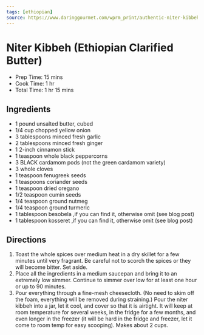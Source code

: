 ```yaml
---
tags: [ethiopian]
source: https://www.daringgourmet.com/wprm_print/authentic-niter-kibbeh-ethiopian-spiced-clarified-butter
---
```


# Niter Kibbeh (Ethiopian Clarified Butter)

- Prep Time: 15 mins
- Cook Time: 1 hr
- Total Time: 1 hr 15 mins

## Ingredients

- 1 pound unsalted butter, cubed
- 1/4 cup chopped yellow onion
- 3 tablespoons minced fresh garlic
- 2 tablespoons minced fresh ginger
- 1 2-inch cinnamon stick
- 1 teaspoon whole black peppercorns
- 3 BLACK cardamom pods (not the green cardamom variety)
- 3 whole cloves
- 1 teaspoon fenugreek seeds
- 1 teaspoons coriander seeds
- 1 teaspoon dried oregano
- 1/2 teaspoon cumin seeds
- 1/4 teaspoon ground nutmeg
- 1/4 teaspoon ground turmeric
- 1 tablespoon besobela ,if you can find it, otherwise omit (see blog post)
- 1 tablespoon kosseret ,if you can find it, otherwise omit (see blog post)

## Directions

1. Toast the whole spices over medium heat in a dry skillet for a few minutes until very fragrant. Be careful not to scorch the spices or they will become bitter. Set aside.
2. Place all the ingredients in a medium saucepan and bring it to an extremely low simmer. Continue to simmer over low for at least one hour or up to 90 minutes.
3. Pour everything through a fine-mesh cheesecloth. (No need to skim off the foam, everything will be removed during straining.) Pour the niter kibbeh into a jar, let it cool, and cover so that it is airtight. It will keep at room temperature for several weeks, in the fridge for a few months, and even longer in the freezer (it will be hard in the fridge and freezer, let it come to room temp for easy scooping). Makes about 2 cups.
